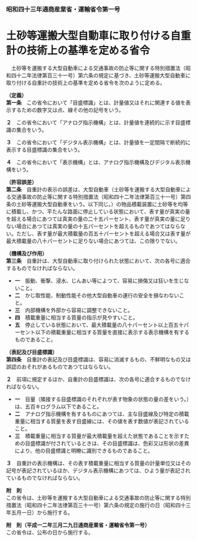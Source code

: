 ### 昭和四十三年通商産業省・運輸省令第一号  
# 土砂等運搬大型自動車に取り付ける自重計の技術上の基準を定める省令  
　土砂等を運搬する大型自動車による交通事故の防止等に関する特別措置法（昭和四十二年法律第百三十一号）第六条の規定に基づき、土砂等運搬大型自動車に取り付ける自重計の技術上の基準を定める省令を次のように定める。  
  
**（定義）**  
**第一条**　この省令において「目盛標識」とは、計量値又はそれに関連する値を表示するための数字又は点、線その他の記号をいう。  
  
**２**　この省令において「アナログ指示機構」とは、計量値を連続的に示す目盛標識の集合をいう。  
  
**３**　この省令において「デジタル表示機構」とは、計量値を一定間隔で断続的に表示する目盛標識の集合をいう。  
  
**４**　この省令において「表示機構」とは、アナログ指示機構及びデジタル表示機構をいう。  
  
**（許容誤差）**  
**第二条**　自重計の表示の誤差は、大型自動車（土砂等を運搬する大型自動車による交通事故の防止等に関する特別措置法（昭和四十二年法律第百三十一号）第四条の土砂等運搬大型自動車をいう。以下同じ。）の物品積載装置に土砂等を均等に積載し、かつ、平たんな路面に停止している状態において、表す量が真実の量を超える場合にあつては真実の量の二十五パーセント、表す量が真実の量に足りない場合にあつては真実の量の十五パーセントを超えるものであつてはならない。ただし、表す量が最大積載量の百五十パーセントを超える場合又は表す量が最大積載量の八十パーセントに足りない場合にあつては、この限りでない。  
  
**（機構及び作用）**  
**第三条**　自重計は、大型自動車に取り付けられた状態において、次の各号に適合するものでなければならない。  
* **一**　振動、衝撃、浸水、じんあい等によつて、容易に損傷又は狂いを生じないこと。  
* **二**　かじ取性能、制動性能その他大型自動車の運行の安全を損なわないこと。  
* **三**　内部機構を外部から容易に調整できないこと。  
* **四**　積載重量に相当する質量の指示が見やすいこと。  
* **五**　停止している状態において、最大積載量の八十パーセント以上百五十パーセント以下の積載重量に相当する質量を直接に表示する表示機構を有するものであること。  
  
**（表記及び目盛標識）**  
**第四条**　自重計の表記及び目盛標識は、容易に消滅するもの、不鮮明なもの又は誤認のおそれがあるものであつてはならない。  
  
**２**　前項に規定するほか、自重計の目盛標識は、次の各号に適合するものでなければならない。  
* **一**　目量（隣接する目盛標識のそれぞれが表す物象の状態の量の差をいう。）は、五百キログラム以下であること。  
* **二**　アナログ指示機構を有するものにあつては、主な目盛線及び特定の積載重量に相当する質量を表す目盛線には、その値を表す数値が表記されていること。  
* **三**　積載重量に相当する質量が最大積載量を超えた状態であることを示すための目盛標識が付されているときは、その目盛標識は、色彩又は形状の差異により、他の目盛標識と明瞭に識別できるものであること。  
  
**３**　自重計の表示機構は、その表す積載重量に相当する質量の計量単位又はその記号が表記されているほか、デジタル表示機構にあつては、ひよう量が表記されているものでなければならない。  
  
**附　則**  
この省令は、土砂等を運搬する大型自動車による交通事故の防止等に関する特別措置法（昭和四十二年法律第百三十一号）第六条の規定の施行の日（昭和四十三年五月一日）から施行する。  
  
**附　則（平成一二年三月二九日通商産業省・運輸省令第一号）**  
この省令は、公布の日から施行する。  
  
